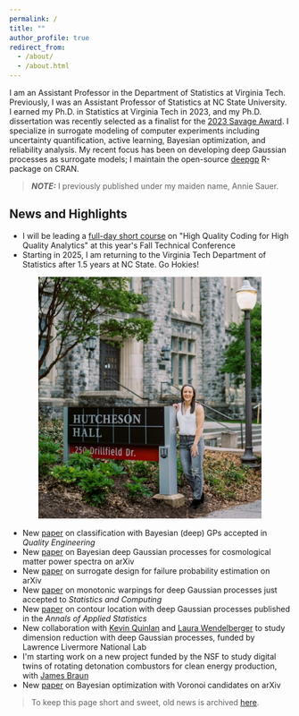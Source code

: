 ```yaml
---
permalink: /
title: ""
author_profile: true
redirect_from: 
  - /about/
  - /about.html
---
```


I am an Assistant Professor in the Department of Statistics at Virginia Tech.  Previously, I was an Assistant Professor of Statistics at NC State University.  I earned my Ph.D. in Statistics at Virginia Tech in 2023, and my Ph.D. dissertation was recently selected as a finalist for the [2023 Savage Award](https://bayesian.org/project/savage-award/).  I specialize in surrogate modeling of computer experiments including uncertainty quantification, active learning, Bayesian optimization, and reliability analysis.  My recent focus has been on developing deep Gaussian processes as surrogate models; I maintain the open-source [deepgp](https://cran.r-project.org/package=deepgp) R-package on CRAN.   

> **_NOTE:_** I previously published under my maiden name, Annie Sauer.

News and Highlights
------

* I will be leading a [full-day short course](https://falltechnicalconference.org/2025-short-courses/) on "High Quality Coding for High Quality Analytics" at this year's Fall Technical Conference 
* Starting in 2025, I am returning to the Virginia Tech Department of Statistics after 1.5 years at NC State.  Go Hokies!

<center><img src="/images/hutcheson.jpg" width="400"></center>

* New [paper](https://arxiv.org/pdf/2501.14946) on classification with Bayesian (deep) GPs accepted in *Quality Engineering*
* New [paper](https://arxiv.org/pdf/2507.18683) on Bayesian deep Gaussian processes for cosmological matter power spectra on arXiv
* New [paper](https://arxiv.org/pdf/2410.04496) on surrogate design for failure probability estimation on arXiv
* New [paper](https://arxiv.org/pdf/2408.01540) on monotonic warpings for deep Gaussian processes just accepted to *Statistics and Computing*
* New [paper](https://arxiv.org/pdf/2308.04420.pdf) on contour location with deep Gaussian processes published in the *Annals of Applied Statistics*
* New collaboration with [Kevin Quinlan](https://people.llnl.gov/quinlan5) and [Laura Wendelberger](https://www.linkedin.com/in/laura-wendelberger-027016b0) to study dimension reduction with deep Gaussian processes, funded by Lawrence Livermore National Lab
* I'm starting work on a new project funded by the NSF to study digital twins of rotating detonation combustors for clean energy production, with [James Braun](https://mae.ncsu.edu/people/james-braun/)
* New [paper](https://arxiv.org/pdf/2402.04922.pdf) on Bayesian optimization with Voronoi candidates on arXiv

> To keep this page short and sweet, old news is archived [here](/news/).